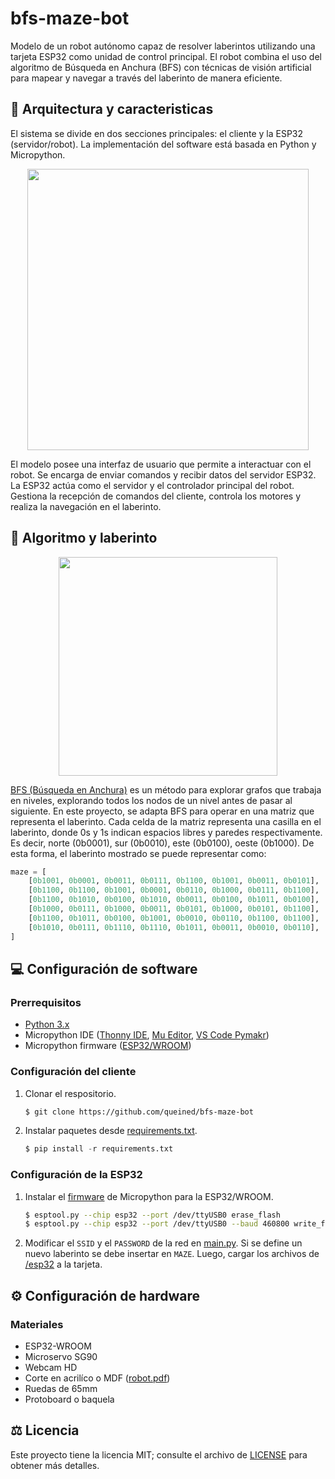 # bfs-maze-bot
Modelo de un robot autónomo capaz de resolver laberintos utilizando una tarjeta ESP32 como unidad de control principal. El robot combina el uso del algoritmo de Búsqueda en Anchura (BFS) con técnicas de visión artificial para mapear y navegar a través del laberinto de manera eficiente.

## 🤖 Arquitectura y caracteristicas
El sistema se divide en dos secciones principales: el cliente y la ESP32 (servidor/robot). La implementación del software está basada en Python y Micropython.

<p align="center">
    <img src="http://www.plantuml.com/plantuml/proxy?cache=no&src=https://raw.githubusercontent.com/queined/bfs-maze-bot/main/diagram.iuml" width="450">
</p>

El modelo posee una interfaz de usuario que permite a interactuar con el robot. Se encarga de enviar comandos y recibir datos del servidor ESP32. La ESP32 actúa como el servidor y el controlador principal del robot. Gestiona la recepción de comandos del cliente, controla los motores y realiza la navegación en el laberinto.

## 🚩 Algoritmo y laberinto

<p align="center">
    <img src="https://i.postimg.cc/mD4TYq8j/maze.png" width="350">
</p>

[BFS (Búsqueda en Anchura)](https://www.geeksforgeeks.org/breadth-first-search-or-bfs-for-a-graph/) es un método para explorar grafos que trabaja en niveles, explorando todos los nodos de un nivel antes de pasar al siguiente. En este proyecto, se adapta BFS para operar en una matriz que representa el laberinto. Cada celda de la matriz representa una casilla en el laberinto, donde 0s y 1s indican espacios libres y paredes respectivamente. Es decir, norte (0b0001), sur (0b0010), este (0b0100), oeste (0b1000). De esta forma, el laberinto mostrado se puede representar como:

```python
maze = [
    [0b1001, 0b0001, 0b0011, 0b0111, 0b1100, 0b1001, 0b0011, 0b0101],
    [0b1100, 0b1100, 0b1001, 0b0001, 0b0110, 0b1000, 0b0111, 0b1100],
    [0b1100, 0b1010, 0b0100, 0b1010, 0b0011, 0b0100, 0b1011, 0b0100],
    [0b1000, 0b0111, 0b1000, 0b0011, 0b0101, 0b1000, 0b0101, 0b1100],
    [0b1100, 0b1011, 0b0100, 0b1001, 0b0010, 0b0110, 0b1100, 0b1100],
    [0b1010, 0b0111, 0b1110, 0b1110, 0b1011, 0b0011, 0b0010, 0b0110],
]
```

## 💻 Configuración de software
###  Prerrequisitos
- [Python 3.x](https://www.python.org/downloads/)
- Micropython IDE ([Thonny IDE](https://thonny.org), [Mu Editor](https://codewith.mu), [VS Code Pymakr](https://randomnerdtutorials.com/micropython-esp32-esp8266-vs-code-pymakr/))
- Micropython firmware ([ESP32/WROOM](https://micropython.org/download/ESP32_GENERIC/))
  
### Configuración del cliente
1. Clonar el respositorio.
    ```bash
    $ git clone https://github.com/queined/bfs-maze-bot
    ```
2. Instalar paquetes desde [requirements.txt](https://github.com/queined/bfs-maze-bot/blob/main/requirements.txt).
    ```python
    $ pip install -r requirements.txt
    ```
### Configuración de la ESP32

1. Instalar el [firmware](https://micropython.org/download/ESP32_GENERIC/) de Micropython para la ESP32/WROOM.
    ```bash
    $ esptool.py --chip esp32 --port /dev/ttyUSB0 erase_flash
    $ esptool.py --chip esp32 --port /dev/ttyUSB0 --baud 460800 write_flash -z 0x1000 esp32-20190125-v1.10.bin
    ```
2. Modificar el `SSID` y el `PASSWORD` de la red en [main.py](https://github.com/queined/bfs-maze-bot/blob/main/esp32/main.py). Si se define un nuevo laberinto se debe insertar en `MAZE`. Luego, cargar los archivos de [/esp32](https://github.com/queined/bfs-maze-bot/tree/main/esp32) a la tarjeta.


## ⚙ Configuración de hardware
### Materiales
- ESP32-WROOM
- Microservo SG90
- Webcam HD
- Corte en acrilíco o MDF ([robot.pdf](https://drive.google.com/file/d/1Ww6aeQt7NfRK-QJ9MhmAraJnbKTxphb9/view?usp=drive_link))
- Ruedas de 65mm
- Protoboard o baquela

## ⚖️ Licencia
Este proyecto tiene la licencia MIT; consulte el archivo de [LICENSE](https://github.com/queined/bfs-maze-bot/blob/main/LICENSE) para obtener más detalles.
 

